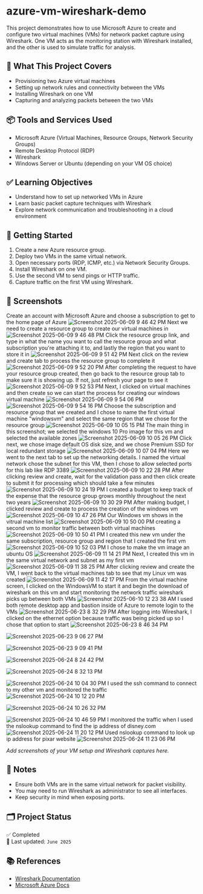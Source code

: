 # azure-vm-wireshark-demo

This project demonstrates how to use Microsoft Azure to create and configure two virtual machines (VMs) for network packet capture using Wireshark. One VM acts as the monitoring station with Wireshark installed, and the other is used to simulate traffic for analysis.

## 🔧 What This Project Covers

- Provisioning two Azure virtual machines
- Setting up network rules and connectivity between the VMs
- Installing Wireshark on one VM
- Capturing and analyzing packets between the two VMs

## 📦 Tools and Services Used

- Microsoft Azure (Virtual Machines, Resource Groups, Network Security Groups)
- Remote Desktop Protocol (RDP)
- Wireshark
- Windows Server or Ubuntu (depending on your VM OS choice)

## ✅ Learning Objectives

- Understand how to set up networked VMs in Azure
- Learn basic packet capture techniques with Wireshark
- Explore network communication and troubleshooting in a cloud environment

## 🚀 Getting Started

1. Create a new Azure resource group.
2. Deploy two VMs in the same virtual network.
3. Open necessary ports (RDP, ICMP, etc.) via Network Security Groups.
4. Install Wireshark on one VM.
5. Use the second VM to send pings or HTTP traffic.
6. Capture traffic on the first VM using Wireshark.

## 📸 Screenshots
Create an account with Microsoft Azure and choose a subscription to get to the home page of Azure
![Screenshot 2025-06-09 9 46 42 PM](https://github.com/user-attachments/assets/405c154a-b484-4272-a629-d2aaf3cb86f6)
Next we need to create a resource group to create our virtual machines in 
![Screenshot 2025-06-09 9 46 48 PM](https://github.com/user-attachments/assets/bfee635f-eb04-4673-bb60-8c772b261fa6)
Click the resource group link, and type in what the name you want to call the resource group and what subscription you're attaching it to, and lastly the region that you want to store it in
![Screenshot 2025-06-09 9 51 42 PM](https://github.com/user-attachments/assets/86f86388-0a6c-4818-860f-80ddbd4b5c10)
Next click on the review and create tab to process the resource group to complete it
![Screenshot 2025-06-09 9 52 20 PM](https://github.com/user-attachments/assets/6c0b7fa7-da9c-45fa-a4e0-d1ec5092278d)
After completing the request to have your resource group created, then go back to the resource group tab to make sure it is showing up. If not, just refresh your page to see it
![Screenshot 2025-06-09 9 52 53 PM](https://github.com/user-attachments/assets/4ebadcf7-27be-4df5-ac61-2d748fd6cda9)
Next, I clicked on virtual machines and then create so we can start the process for creating our windows virtual machine
![Screenshot 2025-06-09 9 54 06 PM](https://github.com/user-attachments/assets/78f3b209-aad7-4766-8037-33671c16e80c)
![Screenshot 2025-06-09 9 54 16 PM](https://github.com/user-attachments/assets/73da6bf8-5b85-44b7-a834-4ed30f4f4847)
Choose the subscription and resource group that we created and I chose to name the first virtual machine "windowsvm" and select the same region that we chose for the resource group
![Screenshot 2025-06-09 10 05 15 PM](https://github.com/user-attachments/assets/5290f89c-82a7-47a8-85dd-6f7552b28266)
The main thing in this screenshot; we selected the windows 10 Pro image for this vm and selected the available zones
![Screenshot 2025-06-09 10 05 26 PM](https://github.com/user-attachments/assets/295e174f-eaa6-4fbe-b739-53df8a76c107)
Click next, we chose image default OS disk size, and we chose Premium SSD for local redundant storage
![Screenshot 2025-06-09 10 07 04 PM](https://github.com/user-attachments/assets/1e264d51-8549-40b3-8030-bd63d1f0926a)
Here we went to the next tab to set up the networking details. I named the virtual network chose the subnet for this VM, then I chose to allow selected ports for this lab like RDP 3389
![Screenshot 2025-06-09 10 22 28 PM](https://github.com/user-attachments/assets/87d7cff2-3b35-4a2f-b90e-92995976a4c2)
After clicking review and create, wait for the validation pass and then click create to submit it for processing which should take a few minutes
![Screenshot 2025-06-09 10 24 19 PM](https://github.com/user-attachments/assets/1d95b85c-2107-4817-b333-4572e47f95d2)
I created a budget to keep track of the expense that the resource group grows monthly throughout the next two years
![Screenshot 2025-06-09 10 30 29 PM](https://github.com/user-attachments/assets/75458537-9e04-4ac9-b66b-c22c9cceab8a)
After making budget, I clicked review and create to process the creation of the windows vm
![Screenshot 2025-06-09 10 47 26 PM](https://github.com/user-attachments/assets/3d861778-1598-466e-9553-82bca8425d82)
Our Windows vm shows in the vitrual machine list
![Screenshot 2025-06-09 10 50 00 PM](https://github.com/user-attachments/assets/53001b94-062d-4602-9c76-bd92ac06cc35)
creating a second vm to monitor traffic between both virtual machines
![Screenshot 2025-06-09 10 50 41 PM](https://github.com/user-attachments/assets/e0514027-d1ff-4e1f-adea-e9215fadf978)
I created this new vm under the same subscription, resource group and region that I created the first vm
![Screenshot 2025-06-09 10 52 03 PM](https://github.com/user-attachments/assets/eeac7128-4c0f-4aaf-babe-ddcd4b2f19db)
I chose to make the vm image an ubuntu OS
![Screenshot 2025-06-09 11 14 21 PM](https://github.com/user-attachments/assets/173ec526-6b5e-4c62-ba13-cc6ca2b5f5ee)
Next, I created this vm in the same virtual network and subnet as my first vm
![Screenshot 2025-06-09 11 38 25 PM](https://github.com/user-attachments/assets/416554f9-adc1-4bb6-9489-46613fd3c535)
After clicking review and create the VM, I went back to the virtual machines tab to see that my Linux vm was created
![Screenshot 2025-06-09 11 42 17 PM](https://github.com/user-attachments/assets/a520ee87-db9b-472d-8b72-99b24b280c73)
From the virtual machine screen, I clicked on the WindowsVM to start it and begin the download of wireshark on this vm and start monitoring the network traffic wireshark picks up between both VMs 
![Screenshot 2025-06-10 12 23 38 AM](https://github.com/user-attachments/assets/f89d6f04-0881-4815-9087-9f406090a308)
I used both remote desktop app and bastion inside of Azure to remote login to the VMs
![Screenshot 2025-06-23 8 32 29 PM](https://github.com/user-attachments/assets/6c339787-c592-46d3-82e2-b98b83b90df6)
After logging into Wireshark, I clicked on the ethernet option because traffic was being picked up so I chose that option to start
![Screenshot 2025-06-23 8 46 34 PM](https://github.com/user-attachments/assets/a0d71a25-5453-4051-9d11-cb89dcb47767)

![Screenshot 2025-06-23 9 06 27 PM](https://github.com/user-attachments/assets/59ad08f7-ecdd-4563-a961-01ba2a9277b5)

![Screenshot 2025-06-23 9 09 41 PM](https://github.com/user-attachments/assets/a8f4f72a-489b-4764-851e-aaf4a9759d00)

![Screenshot 2025-06-24 8 24 42 PM](https://github.com/user-attachments/assets/aa63581f-491e-42e1-bc2c-598a5261a8e8)

![Screenshot 2025-06-24 8 32 13 PM](https://github.com/user-attachments/assets/4782b755-6888-4f1d-b6c1-7040af97ae9b)

![Screenshot 2025-06-24 10 04 30 PM](https://github.com/user-attachments/assets/585f8ccd-b5c5-4b85-b737-286079eb40ab)
I used the ssh command to connect to my other vm and monitored the traffic 
![Screenshot 2025-06-24 10 12 20 PM](https://github.com/user-attachments/assets/058e2be0-7db2-4191-a72c-c91bf23a1c72)

![Screenshot 2025-06-24 10 26 32 PM](https://github.com/user-attachments/assets/170f2589-ba0e-43e6-9e1a-cec25629f0bc)

![Screenshot 2025-06-24 10 46 59 PM](https://github.com/user-attachments/assets/113851a3-7876-4899-98c3-c21fad2da5d1)
I monitored the traffic when I used the nslookup command to find the ip address of disney.com
![Screenshot 2025-06-24 11 20 12 PM](https://github.com/user-attachments/assets/dfedee5b-ebd9-4c26-a157-c5ac56d123a5)
Used nslookup command to look up ip address for pixar website
![Screenshot 2025-06-24 11 23 06 PM](https://github.com/user-attachments/assets/836d2dba-ada5-4450-96b6-cb35bd11eb30)


_Add screenshots of your VM setup and Wireshark captures here._

## 🧠 Notes

- Ensure both VMs are in the same virtual network for packet visibility.
- You may need to run Wireshark as administrator to see all interfaces.
- Keep security in mind when exposing ports.

## 🗂️ Project Status

✅ Completed  
📅 Last updated: `June 2025`

## 📚 References

- [Wireshark Documentation](https://www.wireshark.org/docs/)
- [Microsoft Azure Docs](https://learn.microsoft.com/en-us/azure/virtual-machines/)
